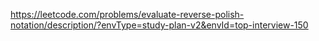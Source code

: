 https://leetcode.com/problems/evaluate-reverse-polish-notation/description/?envType=study-plan-v2&envId=top-interview-150